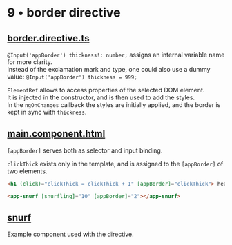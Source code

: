 # 9 &bull; border directive

## [border.directive.ts](./border.directive.ts)

`@Input('appBorder') thickness!: number;` assigns an internal variable name for more clarity.<br>
Instead of the exclamation mark and type, one could also use a dummy value: `@Input('appBorder') thickness = 999;`

`ElementRef` allows to access properties of the selected DOM element.<br>
It is injected in the constructor, and is then used to add the styles.<br>
In the `ngOnChanges` callback the styles are initially applied,
and the border is kept in sync with `thickness`.


## [main.component.html](./main/main.component.html)

`[appBorder]` serves both as selector and input binding.

`clickThick` exists only in the template, and is assigned to the `[appBorder]` of two elements.

```html
<h1 (click)="clickThick = clickThick + 1" [appBorder]="clickThick"> heading with dynamic border </h1>

<app-snurf [snurfling]="10" [appBorder]="2"></app-snurf>
```


## [snurf](./snurf)

Example component used with the directive.
